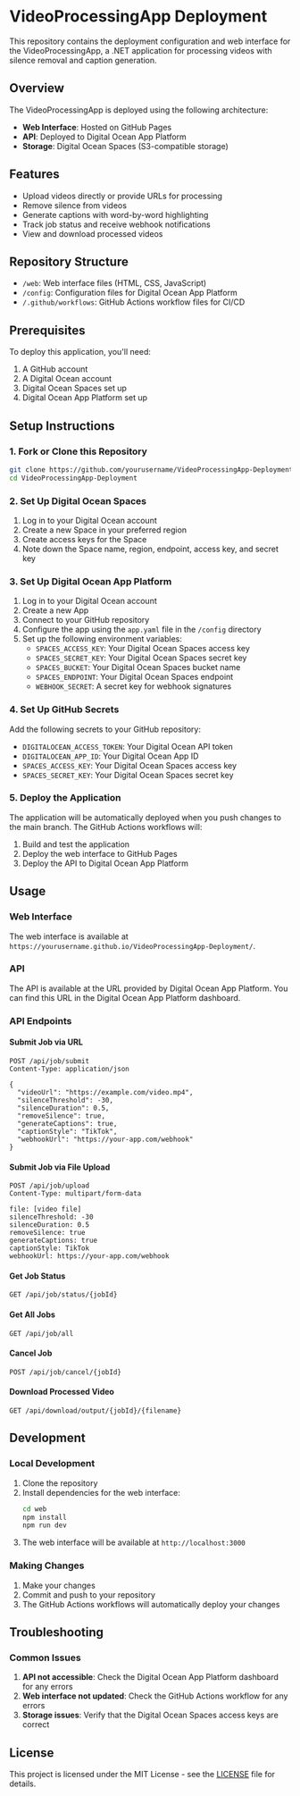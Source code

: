 # VideoProcessingApp Deployment

This repository contains the deployment configuration and web interface for the VideoProcessingApp, a .NET application for processing videos with silence removal and caption generation.

## Overview

The VideoProcessingApp is deployed using the following architecture:

- **Web Interface**: Hosted on GitHub Pages
- **API**: Deployed to Digital Ocean App Platform
- **Storage**: Digital Ocean Spaces (S3-compatible storage)

## Features

- Upload videos directly or provide URLs for processing
- Remove silence from videos
- Generate captions with word-by-word highlighting
- Track job status and receive webhook notifications
- View and download processed videos

## Repository Structure

- `/web`: Web interface files (HTML, CSS, JavaScript)
- `/config`: Configuration files for Digital Ocean App Platform
- `/.github/workflows`: GitHub Actions workflow files for CI/CD

## Prerequisites

To deploy this application, you'll need:

1. A GitHub account
2. A Digital Ocean account
3. Digital Ocean Spaces set up
4. Digital Ocean App Platform set up

## Setup Instructions

### 1. Fork or Clone this Repository

```bash
git clone https://github.com/yourusername/VideoProcessingApp-Deployment.git
cd VideoProcessingApp-Deployment
```

### 2. Set Up Digital Ocean Spaces

1. Log in to your Digital Ocean account
2. Create a new Space in your preferred region
3. Create access keys for the Space
4. Note down the Space name, region, endpoint, access key, and secret key

### 3. Set Up Digital Ocean App Platform

1. Log in to your Digital Ocean account
2. Create a new App
3. Connect to your GitHub repository
4. Configure the app using the `app.yaml` file in the `/config` directory
5. Set up the following environment variables:
   - `SPACES_ACCESS_KEY`: Your Digital Ocean Spaces access key
   - `SPACES_SECRET_KEY`: Your Digital Ocean Spaces secret key
   - `SPACES_BUCKET`: Your Digital Ocean Spaces bucket name
   - `SPACES_ENDPOINT`: Your Digital Ocean Spaces endpoint
   - `WEBHOOK_SECRET`: A secret key for webhook signatures

### 4. Set Up GitHub Secrets

Add the following secrets to your GitHub repository:

- `DIGITALOCEAN_ACCESS_TOKEN`: Your Digital Ocean API token
- `DIGITALOCEAN_APP_ID`: Your Digital Ocean App ID
- `SPACES_ACCESS_KEY`: Your Digital Ocean Spaces access key
- `SPACES_SECRET_KEY`: Your Digital Ocean Spaces secret key

### 5. Deploy the Application

The application will be automatically deployed when you push changes to the main branch. The GitHub Actions workflows will:

1. Build and test the application
2. Deploy the web interface to GitHub Pages
3. Deploy the API to Digital Ocean App Platform

## Usage

### Web Interface

The web interface is available at `https://yourusername.github.io/VideoProcessingApp-Deployment/`.

### API

The API is available at the URL provided by Digital Ocean App Platform. You can find this URL in the Digital Ocean App Platform dashboard.

### API Endpoints

#### Submit Job via URL

```http
POST /api/job/submit
Content-Type: application/json

{
  "videoUrl": "https://example.com/video.mp4",
  "silenceThreshold": -30,
  "silenceDuration": 0.5,
  "removeSilence": true,
  "generateCaptions": true,
  "captionStyle": "TikTok",
  "webhookUrl": "https://your-app.com/webhook"
}
```

#### Submit Job via File Upload

```http
POST /api/job/upload
Content-Type: multipart/form-data

file: [video file]
silenceThreshold: -30
silenceDuration: 0.5
removeSilence: true
generateCaptions: true
captionStyle: TikTok
webhookUrl: https://your-app.com/webhook
```

#### Get Job Status

```http
GET /api/job/status/{jobId}
```

#### Get All Jobs

```http
GET /api/job/all
```

#### Cancel Job

```http
POST /api/job/cancel/{jobId}
```

#### Download Processed Video

```http
GET /api/download/output/{jobId}/{filename}
```

## Development

### Local Development

1. Clone the repository
2. Install dependencies for the web interface:
   ```bash
   cd web
   npm install
   npm run dev
   ```
3. The web interface will be available at `http://localhost:3000`

### Making Changes

1. Make your changes
2. Commit and push to your repository
3. The GitHub Actions workflows will automatically deploy your changes

## Troubleshooting

### Common Issues

1. **API not accessible**: Check the Digital Ocean App Platform dashboard for any errors
2. **Web interface not updated**: Check the GitHub Actions workflow for any errors
3. **Storage issues**: Verify that the Digital Ocean Spaces access keys are correct

## License

This project is licensed under the MIT License - see the [LICENSE](LICENSE) file for details.
